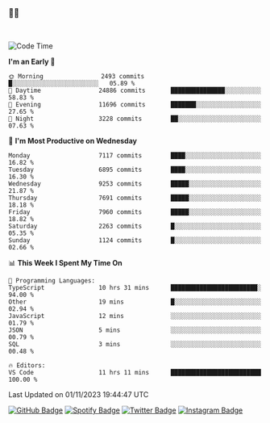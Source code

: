 ### 🤙🍺

<!-- <a href="https://github-readme-stats.vercel.app/api?username=hzak2xx&count_private=true&show_icons=true&theme=dracula">
  <img align="center" src="https://github-readme-stats.vercel.app/api?username=hzak2xx&count_private=true&show_icons=true&theme=dracula" />
</a>
</br> -->
</br>

<!--START_SECTION:waka-->
![Code Time](http://img.shields.io/badge/Code%20Time-2%2C885%20hrs%2013%20mins-blue)

**I'm an Early 🐤** 

```text
🌞 Morning                2493 commits        █░░░░░░░░░░░░░░░░░░░░░░░░   05.89 % 
🌆 Daytime                24886 commits       ███████████████░░░░░░░░░░   58.83 % 
🌃 Evening                11696 commits       ███████░░░░░░░░░░░░░░░░░░   27.65 % 
🌙 Night                  3228 commits        ██░░░░░░░░░░░░░░░░░░░░░░░   07.63 % 
```
📅 **I'm Most Productive on Wednesday** 

```text
Monday                   7117 commits        ████░░░░░░░░░░░░░░░░░░░░░   16.82 % 
Tuesday                  6895 commits        ████░░░░░░░░░░░░░░░░░░░░░   16.30 % 
Wednesday                9253 commits        █████░░░░░░░░░░░░░░░░░░░░   21.87 % 
Thursday                 7691 commits        █████░░░░░░░░░░░░░░░░░░░░   18.18 % 
Friday                   7960 commits        █████░░░░░░░░░░░░░░░░░░░░   18.82 % 
Saturday                 2263 commits        █░░░░░░░░░░░░░░░░░░░░░░░░   05.35 % 
Sunday                   1124 commits        █░░░░░░░░░░░░░░░░░░░░░░░░   02.66 % 
```


📊 **This Week I Spent My Time On** 

```text
💬 Programming Languages: 
TypeScript               10 hrs 31 mins      ████████████████████████░   94.00 % 
Other                    19 mins             █░░░░░░░░░░░░░░░░░░░░░░░░   02.94 % 
JavaScript               12 mins             ░░░░░░░░░░░░░░░░░░░░░░░░░   01.79 % 
JSON                     5 mins              ░░░░░░░░░░░░░░░░░░░░░░░░░   00.79 % 
SQL                      3 mins              ░░░░░░░░░░░░░░░░░░░░░░░░░   00.48 % 

🔥 Editors: 
VS Code                  11 hrs 11 mins      █████████████████████████   100.00 % 
```


 Last Updated on 01/11/2023 19:44:47 UTC
<!--END_SECTION:waka-->

[![GitHub Badge](https://img.shields.io/badge/GitHub-100000?style=for-the-badge&logo=github&logoColor=white)](https://github.com/hzak2xx)
[![Spotify Badge](https://img.shields.io/badge/Spotify-1ED760?&style=for-the-badge&logo=spotify&logoColor=white)](https://open.spotify.com/user/uf90s6sbbh75a1mt44clkhkvf)
[![Twitter Badge](https://img.shields.io/badge/Twitter-1DA1F2?style=for-the-badge&logo=twitter&logoColor=white)](https://twitter.com/hzak2xx)
[![Instagram Badge](https://img.shields.io/badge/Instagram-E4405F?style=for-the-badge&logo=instagram&logoColor=white)](https://www.instagram.com/hzak2xx/)
